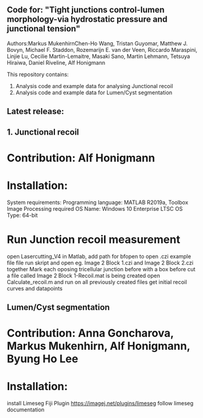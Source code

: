 ## Code for: "Tight junctions control-lumen morphology-via hydrostatic pressure and junctional tension"
Authors:Markus MukenhirnChen-Ho Wang, Tristan Guyomar, Matthew J. Bovyn, Michael F. Staddon, Rozemarijn E. van der Veen, Riccardo Maraspini, Linjie Lu, Cecilie Martin-Lemaitre, Masaki Sano, Martin Lehmann, Tetsuya Hiraiwa, Daniel Riveline, Alf Honigmann

This repository contains:
1. Analysis code and example data for analysing Junctional recoil
2.  Analysis code and example data for Lumen/Cyst segmentation

## Latest release: 

## 1. Junctional recoil
# Contribution: Alf Honigmann
# Installation: 
System requirements: Programming language: MATLAB R2019a, Toolbox Image Processing required
OS Name: Windows 10 Enterprise LTSC
OS Type: 64-bit
# Run Junction recoil measurement
open Lasercutting_V4 in Matlab, add path for bfopen to open .czi example file file
run skript and open eg. Image 2 Block 1.czi and Image 2 Block 2.czi together
Mark each oposing tricellular junction before with a box before cut
a file called Image 2 Block 1-Recoil.mat is being created
open Calculate_recoil.m and run on all previously created files
get initial recoil curves and datapoints

## Lumen/Cyst segmentation
# Contribution: Anna Goncharova, Markus Mukenhirn, Alf Honigmann, Byung Ho Lee
# Installation: 
install Limeseg Fiji Plugin https://imagej.net/plugins/limeseg
follow limeseg documentation
